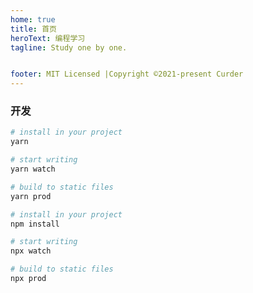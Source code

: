 ```yaml
---
home: true
title: 首页
heroText: 编程学习
tagline: Study one by one.


footer: MIT Licensed |Copyright ©2021-present Curder
---
```


### 开发

<CodeGroup>
  <CodeGroupItem title="YARN" active>

```bash
# install in your project
yarn

# start writing
yarn watch

# build to static files
yarn prod
```

  </CodeGroupItem>

  <CodeGroupItem title="NPM">

```bash
# install in your project
npm install

# start writing
npx watch

# build to static files
npx prod
```

  </CodeGroupItem>
</CodeGroup>
